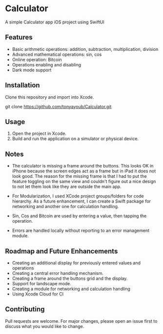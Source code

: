 # Calculator

A simple Calculator app iOS project using SwiftUI

## Features

- Basic arithmetic operations: addition, subtraction, multiplication, division
- Advanced mathematical operations: sin, cos
- Online operation: Bitcoin
- Operations enabling and disabling
- Dark mode support

## Installation

Clone this repository and import into Xcode.

git clone https://github.com/tonyayoub/Calculator.git


## Usage

1. Open the project in Xcode.
2. Build and run the application on a simulator or physical device.

## Notes
- The calculator is missing a frame around the buttons. This looks OK in iPhone because the screen edges act as a frame but in iPad it does not look good. The reason for the missing frame is that I had to put the feature toggling on the same view and couldn't figure out a nice design to not let them look like they are outside the main app.

- For Modularization, I used XCode project groups/folders for code hierarchy. As a future enhancement, I can create a Swift package for networking and another one for calculation handling. 

- Sin, Cos and Bitcoin are used by entering a value, then tapping the operation. 

- Errors are handled locally without reporting to an error management module.


## Roadmap and Future Enhancements

- Creating an additional display for previously entered values and operations
- Creating a central error handling mechanism.
- Creating a frame around the buttons grid and the display.
- Support for landscape mode.
- Creating a module for networking and calculation handling
- Using Xcode Cloud for CI

## Contributing

Pull requests are welcome. For major changes, please open an issue first to discuss what you would like to change.
